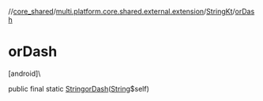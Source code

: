 //[core_shared](../../../index.md)/[multi.platform.core.shared.external.extension](../index.md)/[StringKt](index.md)/[orDash](or-dash.md)

# orDash

[android]\

public final static [String](https://docs.oracle.com/javase/8/docs/api/java/lang/String.html)[orDash](or-dash.md)([String](https://docs.oracle.com/javase/8/docs/api/java/lang/String.html)$self)
